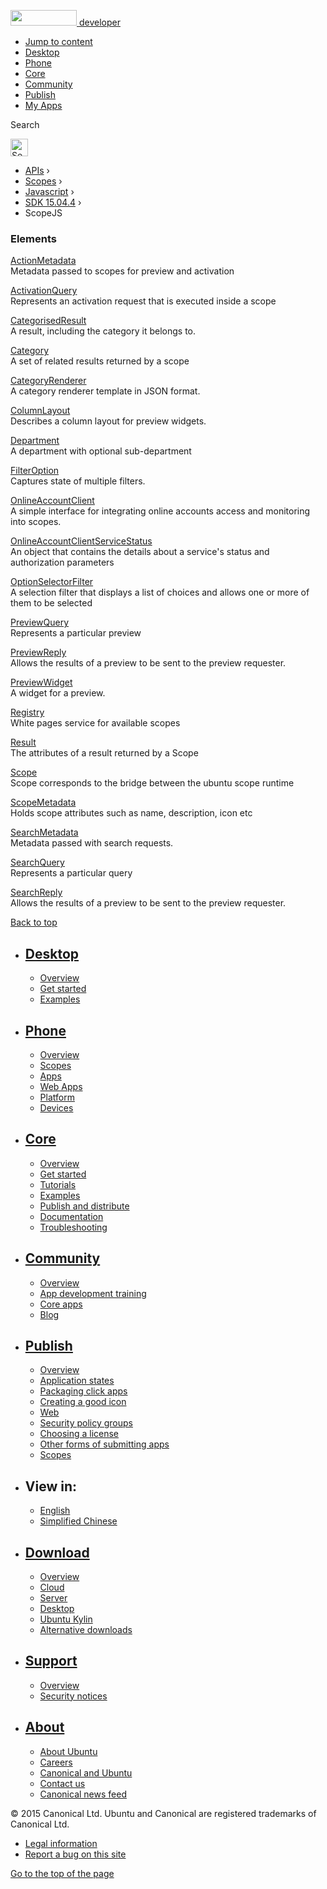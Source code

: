 <a href="https://developer.ubuntu.com/" class="logo-ubuntu"><img src="https://developer.ubuntu.com/assets/sites/ubuntu/latest/u/img/logos/logo-ubuntu-orange.svg" width="106" height="25" /> <span>developer</span></a>

-   [Jump to content](index.html#main-content)
-   [Desktop](https://developer.ubuntu.com/en/desktop/)
-   [Phone](https://developer.ubuntu.com/en/phone/)
-   [Core](https://developer.ubuntu.com/core)
-   [Community](https://developer.ubuntu.com/en/community/)
-   [Publish](https://developer.ubuntu.com/en/publish/)
-   [My Apps](https://myapps.developer.ubuntu.com/)

Search

<img src="https://developer.ubuntu.com/assets/sites/ubuntu/latest/u/img/search-white.svg" alt="Search" height="28" />

-   [APIs](../../../../index.html) ›
-   [Scopes](../../../index.html) ›
-   [Javascript](../../index.html) ›
-   <a href="../index.html" class="sub-nav-item">SDK 15.04.4</a> ›
-   ScopeJS

<!-- -->

### Elements

[ActionMetadata](../ScopeJS.ActionMetadata/index.html)  
Metadata passed to scopes for preview and activation

[ActivationQuery](../ScopeJS.ActivationQuery/index.html)  
Represents an activation request that is executed inside a scope

[CategorisedResult](../ScopeJS.CategorisedResult/index.html)  
A result, including the category it belongs to.

[Category](../ScopeJS.Category/index.html)  
A set of related results returned by a scope

[CategoryRenderer](../ScopeJS.CategoryRenderer/index.html)  
A category renderer template in JSON format.

[ColumnLayout](../ScopeJS.ColumnLayout/index.html)  
Describes a column layout for preview widgets.

[Department](../ScopeJS.Department/index.html)  
A department with optional sub-department

[FilterOption](../ScopeJS.FilterOption/index.html)  
Captures state of multiple filters.

[OnlineAccountClient](../ScopeJS.OnlineAccountClient/index.html)  
A simple interface for integrating online accounts access and monitoring into scopes.

[OnlineAccountClientServiceStatus](../ScopeJS.OnlineAccountClientServiceStatus/index.html)  
An object that contains the details about a service's status and authorization parameters

[OptionSelectorFilter](../ScopeJS.OptionSelectorFilter/index.html)  
A selection filter that displays a list of choices and allows one or more of them to be selected

[PreviewQuery](../ScopeJS.PreviewQuery/index.html)  
Represents a particular preview

[PreviewReply](../ScopeJS.PreviewReply/index.html)  
Allows the results of a preview to be sent to the preview requester.

[PreviewWidget](../ScopeJS.PreviewWidget/index.html)  
A widget for a preview.

[Registry](../ScopeJS.Registry/index.html)  
White pages service for available scopes

[Result](../ScopeJS.Result/index.html)  
The attributes of a result returned by a Scope

[Scope](../ScopeJS.Scope/index.html)  
Scope corresponds to the bridge between the ubuntu scope runtime

[ScopeMetadata](../ScopeJS.ScopeMetadata/index.html)  
Holds scope attributes such as name, description, icon etc

[SearchMetadata](../ScopeJS.SearchMetadata/index.html)  
Metadata passed with search requests.

[SearchQuery](../ScopeJS.SearchQuery/index.html)  
Represents a particular query

[SearchReply](../ScopeJS.SearchReply/index.html)  
Allows the results of a preview to be sent to the preview requester.

[Back to top](index.html#)

-   [Desktop](https://developer.ubuntu.com/en/desktop/)
    ---------------------------------------------------

    -   [Overview](https://developer.ubuntu.com/en/desktop/)
    -   [Get started](http://snapcraft.io/?utm_source=developer.ubuntu.com&utm_medium=devportal&utm_term=snaps%20snapcraft%20desktop&utm_content=menu&utm_campaign=duc_snappers)
    -   [Examples](https://github.com/ubuntu/snappy-playpen)

-   [Phone](https://developer.ubuntu.com/en/phone/)
    -----------------------------------------------

    -   [Overview](https://developer.ubuntu.com/en/phone/)
    -   [Scopes](https://developer.ubuntu.com/en/phone/scopes/)
    -   [Apps](https://developer.ubuntu.com/en/phone/apps/)
    -   [Web Apps](https://developer.ubuntu.com/en/phone/web/)
    -   [Platform](https://developer.ubuntu.com/en/phone/platform/)
    -   [Devices](https://developer.ubuntu.com/en/phone/devices/)

-   [Core](https://developer.ubuntu.com/core)
    -----------------------------------------

    -   [Overview](https://developer.ubuntu.com/core)
    -   [Get started](https://developer.ubuntu.com/core/get-started)
    -   [Tutorials](https://developer.ubuntu.com/core/tutorials)
    -   [Examples](https://developer.ubuntu.com/core/examples)
    -   [Publish and distribute](https://developer.ubuntu.com/core/publish-and-distribute)
    -   [Documentation](https://developer.ubuntu.com/core/documentation)
    -   [Troubleshooting](https://developer.ubuntu.com/core/troubleshooting)

-   [Community](https://developer.ubuntu.com/en/community/)
    -------------------------------------------------------

    -   [Overview](https://developer.ubuntu.com/en/community/)
    -   [App development training](https://developer.ubuntu.com/en/community/training/)
    -   [Core apps](https://developer.ubuntu.com/en/community/core-apps/)
    -   [Blog](https://developer.ubuntu.com/en/community/blog/)

-   [Publish](https://developer.ubuntu.com/en/publish/)
    ---------------------------------------------------

    -   [Overview](https://developer.ubuntu.com/en/publish/)
    -   [Application states](https://developer.ubuntu.com/en/publish/application-states/)
    -   [Packaging click apps](https://developer.ubuntu.com/en/publish/packaging-click-apps/)
    -   [Creating a good icon](https://developer.ubuntu.com/en/publish/creating-a-good-icon/)
    -   [Web](https://developer.ubuntu.com/en/publish/web/)
    -   [Security policy groups](https://developer.ubuntu.com/en/publish/security-policy-groups/)
    -   [Choosing a license](https://developer.ubuntu.com/en/publish/choosing-a-license/)
    -   [Other forms of submitting apps](https://developer.ubuntu.com/en/publish/other-forms-of-submitting-apps/)
    -   [Scopes](https://developer.ubuntu.com/en/publish/scopes/)

-   View in:
    --------

    -   [English](index.html "Change to language: English")
    -   [Simplified Chinese](index.html "Change to language: Simplified Chinese")

-   [Download](http://ubuntu.com/download/)
    ---------------------------------------

    -   [Overview](http://ubuntu.com/download)
    -   [Cloud](http://ubuntu.com/download/cloud)
    -   [Server](http://ubuntu.com/download/server)
    -   [Desktop](http://ubuntu.com/download/desktop)
    -   [Ubuntu Kylin](http://ubuntu.com/download/ubuntu-kylin)
    -   [Alternative downloads](http://ubuntu.com/download/alternative-downloads)

-   [Support](http://ubuntu.com/support/)
    -------------------------------------

    -   [Overview](http://ubuntu.com/support)
    -   [Security notices](http://www.ubuntu.com/usn/)

-   [About](http://ubuntu.com/about/)
    ---------------------------------

    -   [About Ubuntu](http://ubuntu.com/about/about-ubuntu)
    -   [Careers](http://www.canonical.com/careers)
    -   [Canonical and Ubuntu](http://ubuntu.com/about/canonical-and-ubuntu)
    -   [Contact us](http://ubuntu.com/about/contact-us)
    -   [Canonical news feed](http://insights.ubuntu.com/feed/)

© 2015 Canonical Ltd. Ubuntu and Canonical are registered trademarks of Canonical Ltd.

-   [Legal information](http://www.ubuntu.com/legal)
-   [Report a bug on this site](https://bugs.launchpad.net/developer-ubuntu-com/)

<span class="accessibility-aid">[Go to the top of the page](index.html#)</span>
